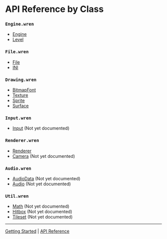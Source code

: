 # API Reference by Class

### `Engine.wren`
 + [Engine](classes/Engine.md)
 + [Level](classes/Level.md)

### `File.wren`
 + [File](classes/File.md)
 + [INI](classes/INI.md)
 
### `Drawing.wren`
 + [BitmapFont](classes/BitmapFont.md)
 + [Texture](classes/Texture.md)
 + [Sprite](classes/Sprite.md)
 + [Surface](classes/Surface.md)

### `Input.wren`
 + [Input](classes/Input.md) (Not yet documented)

### `Renderer.wren`
 + [Renderer](classes/Renderer.md)
 + [Camera](classes/Camera.md) (Not yet documented)

### `Audio.wren`
 + [AudioData](classes/AudioData.md) (Not yet documented)
 + [Audio](classes/Audio.md) (Not yet documented)

### `Util.wren`
 + [Math](classes/Math.md) (Not yet documented)
 + [Hitbox](classes/Hitbox.md) (Not yet documented)
 + [Tileset](classes/Tileset.md) (Not yet documented)
 
--------

[Getting Started](GettingStarted.md) | [API Reference](API.md)